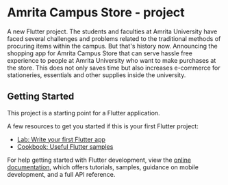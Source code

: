 # Amrita Campus Store - project

A new Flutter project. The students and faculties at Amrita University have faced several challenges and problems related to the traditional methods of procuring items within the campus. But that's history now. Announcing the shopping app for Amrita Campus Store that can serve hassle free experience to people at Amrita University who want to make purchases at the store. This does not only saves time but also increases e-commerce for stationeries, essentials and other supplies inside the university.


## Getting Started

This project is a starting point for a Flutter application.

A few resources to get you started if this is your first Flutter project:

- [Lab: Write your first Flutter app](https://docs.flutter.dev/get-started/codelab)
- [Cookbook: Useful Flutter samples](https://docs.flutter.dev/cookbook)

For help getting started with Flutter development, view the
[online documentation](https://docs.flutter.dev/), which offers tutorials,
samples, guidance on mobile development, and a full API reference.
